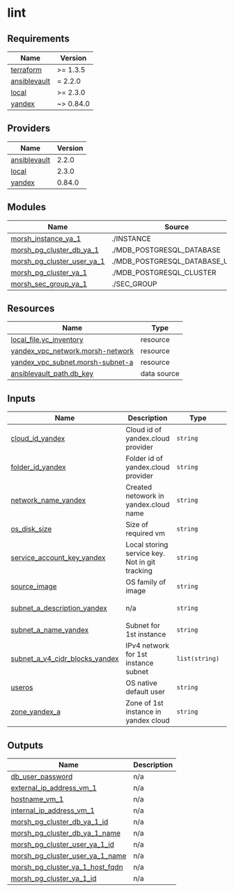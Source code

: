 # lint

<!-- BEGINNING OF PRE-COMMIT-TERRAFORM DOCS HOOK -->
## Requirements

| Name | Version |
|------|---------|
| <a name="requirement_terraform"></a> [terraform](#requirement\_terraform) | >= 1.3.5 |
| <a name="requirement_ansiblevault"></a> [ansiblevault](#requirement\_ansiblevault) | = 2.2.0 |
| <a name="requirement_local"></a> [local](#requirement\_local) | >= 2.3.0 |
| <a name="requirement_yandex"></a> [yandex](#requirement\_yandex) | ~> 0.84.0 |

## Providers

| Name | Version |
|------|---------|
| <a name="provider_ansiblevault"></a> [ansiblevault](#provider\_ansiblevault) | 2.2.0 |
| <a name="provider_local"></a> [local](#provider\_local) | 2.3.0 |
| <a name="provider_yandex"></a> [yandex](#provider\_yandex) | 0.84.0 |

## Modules

| Name | Source | Version |
|------|--------|---------|
| <a name="module_morsh_instance_ya_1"></a> [morsh\_instance\_ya\_1](#module\_morsh\_instance\_ya\_1) | ./INSTANCE | n/a |
| <a name="module_morsh_pg_cluster_db_ya_1"></a> [morsh\_pg\_cluster\_db\_ya\_1](#module\_morsh\_pg\_cluster\_db\_ya\_1) | ./MDB_POSTGRESQL_DATABASE | n/a |
| <a name="module_morsh_pg_cluster_user_ya_1"></a> [morsh\_pg\_cluster\_user\_ya\_1](#module\_morsh\_pg\_cluster\_user\_ya\_1) | ./MDB_POSTGRESQL_DATABASE_USER | n/a |
| <a name="module_morsh_pg_cluster_ya_1"></a> [morsh\_pg\_cluster\_ya\_1](#module\_morsh\_pg\_cluster\_ya\_1) | ./MDB_POSTGRESQL_CLUSTER | n/a |
| <a name="module_morsh_sec_group_ya_1"></a> [morsh\_sec\_group\_ya\_1](#module\_morsh\_sec\_group\_ya\_1) | ./SEC_GROUP | n/a |

## Resources

| Name | Type |
|------|------|
| [local_file.yc_inventory](https://registry.terraform.io/providers/hashicorp/local/latest/docs/resources/file) | resource |
| [yandex_vpc_network.morsh-network](https://registry.terraform.io/providers/yandex-cloud/yandex/latest/docs/resources/vpc_network) | resource |
| [yandex_vpc_subnet.morsh-subnet-a](https://registry.terraform.io/providers/yandex-cloud/yandex/latest/docs/resources/vpc_subnet) | resource |
| [ansiblevault_path.db_key](https://registry.terraform.io/providers/MeilleursAgents/ansiblevault/2.2.0/docs/data-sources/path) | data source |

## Inputs

| Name | Description | Type | Default | Required |
|------|-------------|------|---------|:--------:|
| <a name="input_cloud_id_yandex"></a> [cloud\_id\_yandex](#input\_cloud\_id\_yandex) | Cloud id of yandex.cloud provider | `string` | n/a | yes |
| <a name="input_folder_id_yandex"></a> [folder\_id\_yandex](#input\_folder\_id\_yandex) | Folder id of yandex.cloud provider | `string` | n/a | yes |
| <a name="input_network_name_yandex"></a> [network\_name\_yandex](#input\_network\_name\_yandex) | Created netowork in yandex.cloud name | `string` | n/a | yes |
| <a name="input_os_disk_size"></a> [os\_disk\_size](#input\_os\_disk\_size) | Size of required vm | `string` | `"20"` | no |
| <a name="input_service_account_key_yandex"></a> [service\_account\_key\_yandex](#input\_service\_account\_key\_yandex) | Local storing service key. Not in git tracking | `string` | `"./key.json"` | no |
| <a name="input_source_image"></a> [source\_image](#input\_source\_image) | OS family of image | `string` | `"ubuntu-2004-lts"` | no |
| <a name="input_subnet_a_description_yandex"></a> [subnet\_a\_description\_yandex](#input\_subnet\_a\_description\_yandex) | n/a | `string` | `"Subnet A for morshimus instance A"` | no |
| <a name="input_subnet_a_name_yandex"></a> [subnet\_a\_name\_yandex](#input\_subnet\_a\_name\_yandex) | Subnet for 1st instance | `string` | `"morsh-subnet-a"` | no |
| <a name="input_subnet_a_v4_cidr_blocks_yandex"></a> [subnet\_a\_v4\_cidr\_blocks\_yandex](#input\_subnet\_a\_v4\_cidr\_blocks\_yandex) | IPv4 network for 1st instance subnet | `list(string)` | <pre>[<br>  "192.168.21.0/28"<br>]</pre> | no |
| <a name="input_useros"></a> [useros](#input\_useros) | OS native default user | `string` | `"ubuntu"` | no |
| <a name="input_zone_yandex_a"></a> [zone\_yandex\_a](#input\_zone\_yandex\_a) | Zone of 1st instance in yandex cloud | `string` | `"ru-central1-a"` | no |

## Outputs

| Name | Description |
|------|-------------|
| <a name="output_db_user_password"></a> [db\_user\_password](#output\_db\_user\_password) | n/a |
| <a name="output_external_ip_address_vm_1"></a> [external\_ip\_address\_vm\_1](#output\_external\_ip\_address\_vm\_1) | n/a |
| <a name="output_hostname_vm_1"></a> [hostname\_vm\_1](#output\_hostname\_vm\_1) | n/a |
| <a name="output_internal_ip_address_vm_1"></a> [internal\_ip\_address\_vm\_1](#output\_internal\_ip\_address\_vm\_1) | n/a |
| <a name="output_morsh_pg_cluster_db_ya_1_id"></a> [morsh\_pg\_cluster\_db\_ya\_1\_id](#output\_morsh\_pg\_cluster\_db\_ya\_1\_id) | n/a |
| <a name="output_morsh_pg_cluster_db_ya_1_name"></a> [morsh\_pg\_cluster\_db\_ya\_1\_name](#output\_morsh\_pg\_cluster\_db\_ya\_1\_name) | n/a |
| <a name="output_morsh_pg_cluster_user_ya_1_id"></a> [morsh\_pg\_cluster\_user\_ya\_1\_id](#output\_morsh\_pg\_cluster\_user\_ya\_1\_id) | n/a |
| <a name="output_morsh_pg_cluster_user_ya_1_name"></a> [morsh\_pg\_cluster\_user\_ya\_1\_name](#output\_morsh\_pg\_cluster\_user\_ya\_1\_name) | n/a |
| <a name="output_morsh_pg_cluster_ya_1_host_fqdn"></a> [morsh\_pg\_cluster\_ya\_1\_host\_fqdn](#output\_morsh\_pg\_cluster\_ya\_1\_host\_fqdn) | n/a |
| <a name="output_morsh_pg_cluster_ya_1_id"></a> [morsh\_pg\_cluster\_ya\_1\_id](#output\_morsh\_pg\_cluster\_ya\_1\_id) | n/a |
<!-- END OF PRE-COMMIT-TERRAFORM DOCS HOOK -->
